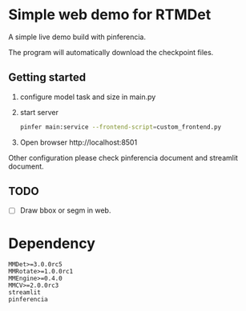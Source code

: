# Simple web demo for RTMDet

A simple live demo build with pinferencia.

The program will automatically download the checkpoint files.

## Getting started

1. configure model task and size in main.py
2. start server

    ```bash
    pinfer main:service --frontend-script=custom_frontend.py
    ```
3. Open browser http://localhost:8501

Other configuration please check pinferencia document and streamlit document.

## TODO

- [ ] Draw bbox or segm in web.

# Dependency

```
MMDet>=3.0.0rc5
MMRotate>=1.0.0rc1
MMEngine>=0.4.0
MMCV>=2.0.0rc3
streamlit
pinferencia
```
